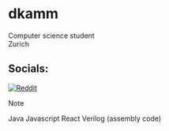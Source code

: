 # dkamm
Computer science student</br>
Zurich</br>

##  Socials:
[![Reddit](https://img.shields.io/badge/Reddit-%23FF4500.svg?logo=Reddit&logoColor=white)](https://reddit.com/user/https://www.reddit.com/user/Ok-Ask-8256/) 

> [!NOTE]
> Java
> Javascript
> React
> Verilog (assembly code)


